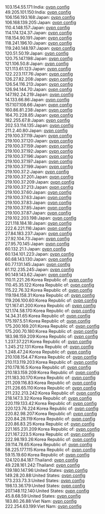 103.154.55.171:India: [ovpn config](vpn/103_154_55_171.ovpn)  
49.205.101.150:India: [ovpn config](vpn/49_205_101_150.ovpn)  
106.156.193.168:Japan: [ovpn config](vpn/106_156_193_168.ovpn)  
106.168.139.205:Japan: [ovpn config](vpn/106_168_139_205.ovpn)  
110.4.148.157:Japan: [ovpn config](vpn/110_4_148_157.ovpn)  
114.174.124.37:Japan: [ovpn config](vpn/114_174_124_37.ovpn)  
118.154.90.191:Japan: [ovpn config](vpn/118_154_90_191.ovpn)  
118.241.196.10:Japan: [ovpn config](vpn/118_241_196_10.ovpn)  
119.240.148.197:Japan: [ovpn config](vpn/119_240_148_197.ovpn)  
120.51.50.19:Japan: [ovpn config](vpn/120_51_50_19.ovpn)  
120.75.147.198:Japan: [ovpn config](vpn/120_75_147_198.ovpn)  
121.106.50.8:Japan: [ovpn config](vpn/121_106_50_8.ovpn)  
121.113.61.123:Japan: [ovpn config](vpn/121_113_61_123.ovpn)  
122.223.117.76:Japan: [ovpn config](vpn/122_223_117_76.ovpn)  
126.27.82.208:Japan: [ovpn config](vpn/126_27_82_208.ovpn)  
126.54.116.213:Japan: [ovpn config](vpn/126_54_116_213.ovpn)  
126.94.144.70:Japan: [ovpn config](vpn/126_94_144_70.ovpn)  
147.192.24.219:Japan: [ovpn config](vpn/147_192_24_219.ovpn)  
14.133.66.86:Japan: [ovpn config](vpn/14_133_66_86.ovpn)  
157.107.108.66:Japan: [ovpn config](vpn/157_107_108_66.ovpn)  
160.86.81.238:Japan: [ovpn config](vpn/160_86_81_238.ovpn)  
164.70.228.85:Japan: [ovpn config](vpn/164_70_228_85.ovpn)  
182.255.67.8:Japan: [ovpn config](vpn/182_255_67_8.ovpn)  
202.53.114.135:Japan: [ovpn config](vpn/202_53_114_135.ovpn)  
211.2.40.80:Japan: [ovpn config](vpn/211_2_40_80.ovpn)  
219.100.37.119:Japan: [ovpn config](vpn/219_100_37_119.ovpn)  
219.100.37.120:Japan: [ovpn config](vpn/219_100_37_120.ovpn)  
219.100.37.159:Japan: [ovpn config](vpn/219_100_37_159.ovpn)  
219.100.37.192:Japan: [ovpn config](vpn/219_100_37_192.ovpn)  
219.100.37.196:Japan: [ovpn config](vpn/219_100_37_196.ovpn)  
219.100.37.197:Japan: [ovpn config](vpn/219_100_37_197.ovpn)  
219.100.37.199:Japan: [ovpn config](vpn/219_100_37_199.ovpn)  
219.100.37.2:Japan: [ovpn config](vpn/219_100_37_2.ovpn)  
219.100.37.201:Japan: [ovpn config](vpn/219_100_37_201.ovpn)  
219.100.37.209:Japan: [ovpn config](vpn/219_100_37_209.ovpn)  
219.100.37.213:Japan: [ovpn config](vpn/219_100_37_213.ovpn)  
219.100.37.60:Japan: [ovpn config](vpn/219_100_37_60.ovpn)  
219.100.37.63:Japan: [ovpn config](vpn/219_100_37_63.ovpn)  
219.100.37.83:Japan: [ovpn config](vpn/219_100_37_83.ovpn)  
219.100.37.85:Japan: [ovpn config](vpn/219_100_37_85.ovpn)  
219.100.37.87:Japan: [ovpn config](vpn/219_100_37_87.ovpn)  
219.102.203.198:Japan: [ovpn config](vpn/219_102_203_198.ovpn)  
221.118.184.18:Japan: [ovpn config](vpn/221_118_184_18.ovpn)  
222.6.221.116:Japan: [ovpn config](vpn/222_6_221_116.ovpn)  
27.84.183.237:Japan: [ovpn config](vpn/27_84_183_237.ovpn)  
27.92.104.73:Japan: [ovpn config](vpn/27_92_104_73.ovpn)  
27.95.70.145:Japan: [ovpn config](vpn/27_95_70_145.ovpn)  
60.132.21.1:Japan: [ovpn config](vpn/60_132_21_1.ovpn)  
60.134.101.223:Japan: [ovpn config](vpn/60_134_101_223.ovpn)  
60.68.143.130:Japan: [ovpn config](vpn/60_68_143_130.ovpn)  
60.77.131.145:Japan: [ovpn config](vpn/60_77_131_145.ovpn)  
61.112.235.245:Japan: [ovpn config](vpn/61_112_235_245.ovpn)  
90.149.143.62:Japan: [ovpn config](vpn/90_149_143_62.ovpn)  
110.11.221.26:Korea Republic of: [ovpn config](vpn/110_11_221_26.ovpn)  
110.45.35.122:Korea Republic of: [ovpn config](vpn/110_45_35_122.ovpn)  
115.22.76.32:Korea Republic of: [ovpn config](vpn/115_22_76_32.ovpn)  
119.194.158.31:Korea Republic of: [ovpn config](vpn/119_194_158_31.ovpn)  
119.206.100.60:Korea Republic of: [ovpn config](vpn/119_206_100_60.ovpn)  
121.167.41.200:Korea Republic of: [ovpn config](vpn/121_167_41_200.ovpn)  
121.174.58.170:Korea Republic of: [ovpn config](vpn/121_174_58_170.ovpn)  
14.34.31.65:Korea Republic of: [ovpn config](vpn/14_34_31_65.ovpn)  
175.197.5.51:Korea Republic of: [ovpn config](vpn/175_197_5_51.ovpn)  
175.200.169.201:Korea Republic of: [ovpn config](vpn/175_200_169_201.ovpn)  
175.200.70.180:Korea Republic of: [ovpn config](vpn/175_200_70_180.ovpn)  
183.98.159.209:Korea Republic of: [ovpn config](vpn/183_98_159_209.ovpn)  
1.237.37.221:Korea Republic of: [ovpn config](vpn/1_237_37_221.ovpn)  
1.245.212.131:Korea Republic of: [ovpn config](vpn/1_245_212_131.ovpn)  
1.248.47.24:Korea Republic of: [ovpn config](vpn/1_248_47_24.ovpn)  
210.108.154.47:Korea Republic of: [ovpn config](vpn/210_108_154_47.ovpn)  
210.113.119.203:Korea Republic of: [ovpn config](vpn/210_113_119_203.ovpn)  
210.178.16.5:Korea Republic of: [ovpn config](vpn/210_178_16_5.ovpn)  
210.183.159.209:Korea Republic of: [ovpn config](vpn/210_183_159_209.ovpn)  
211.183.30.170:Korea Republic of: [ovpn config](vpn/211_183_30_170.ovpn)  
211.209.116.83:Korea Republic of: [ovpn config](vpn/211_209_116_83.ovpn)  
211.226.65.110:Korea Republic of: [ovpn config](vpn/211_226_65_110.ovpn)  
211.232.213.242:Korea Republic of: [ovpn config](vpn/211_232_213_242.ovpn)  
218.147.3.32:Korea Republic of: [ovpn config](vpn/218_147_3_32.ovpn)  
220.119.133.42:Korea Republic of: [ovpn config](vpn/220_119_133_42.ovpn)  
220.123.76.224:Korea Republic of: [ovpn config](vpn/220_123_76_224.ovpn)  
220.82.98.207:Korea Republic of: [ovpn config](vpn/220_82_98_207.ovpn)  
220.84.28.119:Korea Republic of: [ovpn config](vpn/220_84_28_119.ovpn)  
220.86.83.25:Korea Republic of: [ovpn config](vpn/220_86_83_25.ovpn)  
221.165.231.209:Korea Republic of: [ovpn config](vpn/221_165_231_209.ovpn)  
221.167.223.5:Korea Republic of: [ovpn config](vpn/221_167_223_5.ovpn)  
222.98.193.26:Korea Republic of: [ovpn config](vpn/222_98_193_26.ovpn)  
39.114.78.65:Korea Republic of: [ovpn config](vpn/39_114_78_65.ovpn)  
58.225.177.115:Korea Republic of: [ovpn config](vpn/58_225_177_115.ovpn)  
59.15.19.60:Korea Republic of: [ovpn config](vpn/59_15_19_60.ovpn)  
124.120.84.187:Thailand: [ovpn config](vpn/124_120_84_187.ovpn)  
49.228.161.242:Thailand: [ovpn config](vpn/49_228_161_242.ovpn)  
139.180.147.96:United States: [ovpn config](vpn/139_180_147_96.ovpn)  
149.28.20.88:United States: [ovpn config](vpn/149_28_20_88.ovpn)  
173.233.73.3:United States: [ovpn config](vpn/173_233_73_3.ovpn)  
198.13.36.179:United States: [ovpn config](vpn/198_13_36_179.ovpn)  
207.148.112.140:United States: [ovpn config](vpn/207_148_112_140.ovpn)  
45.8.68.59:United States: [ovpn config](vpn/45_8_68_59.ovpn)  
183.80.26.88:Viet Nam: [ovpn config](vpn/183_80_26_88.ovpn)  
222.254.63.199:Viet Nam: [ovpn config](vpn/222_254_63_199.ovpn)  
